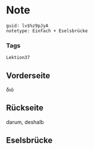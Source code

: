 # Note
```
guid: lv$%z9pJyA
notetype: Einfach + Eselsbrücke
```

### Tags
```
Lektion37
```

## Vorderseite
διό

## Rückseite
darum, deshalb

## Eselsbrücke

